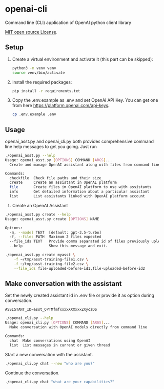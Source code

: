 # openai-cli
Command line (CLI) application of OpenAI python client library

[MIT open source License](LICENSE).

## Setup

1. Create a virtual environment and activate it (this part can be skipped):
    ```bash
    python3 -m venv venv
    source venv/bin/activate
    ```
2. Install the required packages:
    ```bash
    pip install -r requirements.txt
    ```
3. Copy the .env.example as .env and set OpenAi API Key. You can get one from here https://platform.openai.com/api-keys.
    ```bash
    cp .env.example .env
    ```

## Usage
openai_asst.py and openai_cli.py both provides comprehensive command line help messages to get you going.
Just run
```bash
./openai_asst.py --help
Usage: openai_asst.py [OPTIONS] COMMAND [ARGS]...
  Create and manage OpenAI assistant along with files from command line

Commands:
  checkfile  Check file paths and their size
  create     Create an assistant in OpenAI platform
  file       Create files in OpenAI platform to use with assistants
  info       Get detailed information about a particular assistant
  list       List assistants linked with OpenAI platform account
   ```
1. Create an OpenAI Assistant
```bash
./openai_asst.py create --help
Usage: openai_asst.py create [OPTIONS] NAME

Options:
  -m, --model TEXT  [default: gpt-3.5-turbo]
  -f, --files PATH  Maximum 2 files expected
  --file_ids TEXT   Provide comma separated id of files previously uploaded to OpenAI platform
  --help            Show this message and exit.
```

```bash
./openai_asst.py create myasst \
    -f ~/tmp/asst-training-file1.csv \
    -f ~/tmp/asst-training-file2.csv \
    --file_ids file-uploaded-before-id1,file-uploaded-before-id2
```

## Make conversation with the assistant
Set the newly created assistant id in .env file or provide it as option during conversation.
````
ASSISTANT_ID=asst_OPTMfmfxxxxXXXxxxZXyczDS
````
```bash
./openai_cli.py --help
Usage: openai_cli.py [OPTIONS] COMMAND [ARGS]...
  Make conversation with OpenAI models directly from command line

Commands:
  chat  Make conversations using OpenAI
  list  List messages in current or given thread
```
Start a new conversation with the assistant.
```bash
./openai_cli.py chat --new "who are you?"
```
Continue the conversation.
```bash
./openai_cli.py chat "what are your capabilities?"
```
